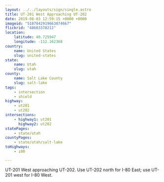 ```yaml
---
layout: ../../layouts/sign/single.astro
title: UT-201 West Approaching UT-202
date: 2019-08-03 12:59:15 +0000 +0000
imageid: "5187842919663074667"
flickrid: "48603378212"
location:
    latitude: 40.725947
    longitude: -112.162368
country:
    name: United States
    slug: united-states
state:
    name: Utah
    slug: utah
county:
    name: Salt Lake County
    slug: salt-lake
tags:
    - intersection
    - shield
highway:
    - ut201
    - ut202
intersections:
    - highway1: ut201
      highway2: ut202
statePages:
    - state/utah
countyPages:
    - state/utah/salt-lake
toHighways:
    - i80

---
```

UT-201 West approaching UT-202.  Use UT-202 north for I-80 East; use UT-201 west for I-80 West.